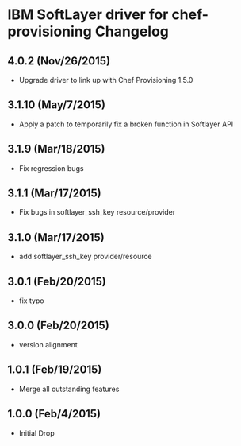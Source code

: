 # IBM SoftLayer driver for chef-provisioning Changelog
## 4.0.2 (Nov/26/2015)

- Upgrade driver to link up with Chef Provisioning 1.5.0

## 3.1.10 (May/7/2015)

- Apply a patch to temporarily fix a broken function in Softlayer API

## 3.1.9 (Mar/18/2015)

- Fix regression bugs

## 3.1.1 (Mar/17/2015)

- Fix bugs in softlayer_ssh_key resource/provider

## 3.1.0 (Mar/17/2015)

- add softlayer_ssh_key provider/resource

## 3.0.1 (Feb/20/2015)

- fix typo

## 3.0.0 (Feb/20/2015)

- version alignment

## 1.0.1 (Feb/19/2015)

- Merge all outstanding features


## 1.0.0 (Feb/4/2015)

- Initial Drop

